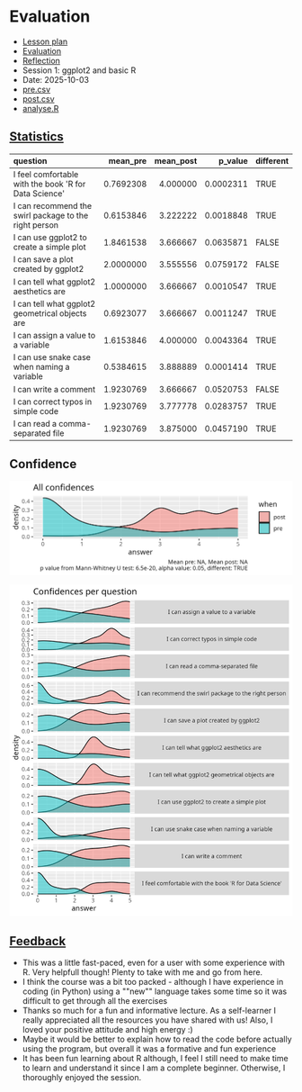# Evaluation

- [Lesson plan](../../lesson_plans/20251003/README.md)
- [Evaluation](../../evaluations/20251003/README.md)
- [Reflection](../../reflections/20251003/README.md)
- Session 1: ggplot2 and basic R
- Date: 2025-10-03
- [pre.csv](pre.csv)
- [post.csv](post.csv)
- [analyse.R](analyse.R)

## [Statistics](stats.md)

|question                                              |  mean_pre| mean_post|   p_value|different |
|:-----------------------------------------------------|---------:|---------:|---------:|:---------|
|I feel comfortable with the book 'R for Data Science' | 0.7692308|  4.000000| 0.0002311|TRUE      |
|I can recommend the swirl package to the right person | 0.6153846|  3.222222| 0.0018848|TRUE      |
|I can use ggplot2 to create a simple plot             | 1.8461538|  3.666667| 0.0635871|FALSE     |
|I can save a plot created by ggplot2                  | 2.0000000|  3.555556| 0.0759172|FALSE     |
|I can tell what ggplot2 aesthetics are                | 1.0000000|  3.666667| 0.0010547|TRUE      |
|I can tell what ggplot2 geometrical objects are       | 0.6923077|  3.666667| 0.0011247|TRUE      |
|I can assign a value to a variable                    | 1.6153846|  4.000000| 0.0043364|TRUE      |
|I can use snake case when naming a variable           | 0.5384615|  3.888889| 0.0001414|TRUE      |
|I can write a comment                                 | 1.9230769|  3.666667| 0.0520753|FALSE     |
|I can correct typos in simple code                    | 1.9230769|  3.777778| 0.0283757|TRUE      |
|I can read a comma-separated file                     | 1.9230769|  3.875000| 0.0457190|TRUE      |

## Confidence

![All confidences](all_confidences.png)

![Confidences per question](confidences_per_question.png)

## [Feedback](feedback.csv)

- This was a little fast-paced, even for a user with some experience with R.
  Very helpfull though! Plenty to take with me and go from here.
- I think the course was a bit too packed - although I have experience in
  coding (in Python) using a ""new"" language takes some time
  so it was difficult to get through all the exercises
- Thanks so much for a fun and informative lecture.
  As a self-learner I really appreciated all the resources
  you have shared with us!
  Also, I loved your positive attitude and high energy :)
- Maybe it would be better to explain how to read the code before
  actually using the program, but overall it was a formative and fun experience
- It has been fun learning about R although,
  I feel I still need to make time to learn and understand it
  since I am a complete beginner. Otherwise, I thoroughly enjoyed the session.


